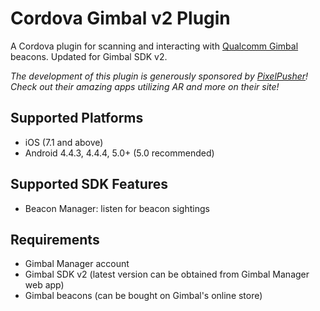 # Cordova Gimbal v2 Plugin

A Cordova plugin for scanning and interacting with [Qualcomm Gimbal](http://gimbal.com) beacons.
Updated for Gimbal SDK v2.

_The development of this plugin is generously sponsored by [PixelPusher](http://pixelpusher.ca/)! Check out their amazing apps utilizing AR and more on their site!_


## Supported Platforms

- iOS (7.1 and above)
- Android 4.4.3, 4.4.4, 5.0+ (5.0 recommended)


## Supported SDK Features

- Beacon Manager: listen for beacon sightings


## Requirements

- Gimbal Manager account
- Gimbal SDK v2 (latest version can be obtained from Gimbal Manager web app)
- Gimbal beacons (can be bought on Gimbal's online store)
